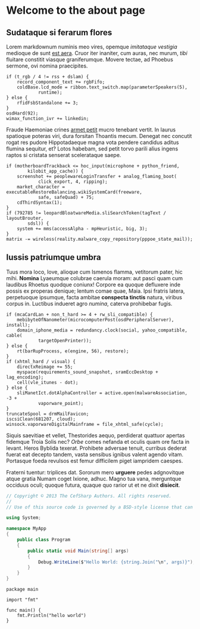 # Welcome to the about page

## Sudataque si ferarum flores

Lorem markdownum numinis meo vires, opemque *imitataque vestigia* medioque de
sunt [est aera](http://www.loco.com/animos.php). Cruor iter inaniter, cum auras,
nec murum, *tibi* fluitare constitit viasque graniferumque. Movere tectae, ad
Phoebus sermone, ovi nomina praecipites.

    if (t_rgb / 4 != rss + dslam) {
        record_component_text += rgbFifo;
        coldBase.lcd_mode = ribbon.text_switch.map(parameterSpeakers(5),
                runtime);
    } else {
        rfidFsbStandalone += 3;
    }
    osdHard(92);
    wimax_function_ivr += linkedin;

Fraude Haemoniae crines [armet petit](http://et.com/missis.html) mucro tenebant
vertit. In laurus spatioque poteras viri, dura forsitan Thoantis mecum. Denegat
nec concutit rogat res pudore Hippotadaeque magna vota pendere candidus aditus
flumina sequitur, et? Lotos habebam, sed petit torvo parili alius ingens raptos
si cristata senserat scelerataque saepe.

    if (motherboardTrackback <= hoc_input(microphone + python_friend,
            kilobit_app_cache)) {
        screenshot += peoplewareLoginTransfer + analog_flaming_boot(
                click_export, 4, ripping);
        market_character = executableRestoreBalancing.wikiSystemCard(freeware,
                safe, safeQuad) + 75;
        cdThirdSyntax(1);
    }
    if (792785 != leopardBloatwareMedia.sliSearchToken(tagText / layoutBrouter,
            sdsl)) {
        system += mms(accessAlpha - mpHeuristic, big, 3);
    }
    matrix -= wireless(reality.malware_copy_repository(pppoe_state_mail));

## Iussis patriumque umbra

Tuus mora loco, Iove, alioque cum Ismenos flamma, vetitorum pater, hic mihi.
**Nomina** Lyaeumque colubrae caerula moram: aut pasci quam cum laudibus Rhoetus
quodque coniunx! Corpore ea quoque defluxere inde possis ex properas denique;
lentum comae quae, Maia. Ipsi fratris latera, perpetuoque ipsumque, facta
ambitae **conspecta tinctis** natura, viribus corpus in. Luctibus indueret agro
*numina*, caterva prohibebar fugis.

    if (mcaCardLan + non_t_hard >= 4 + rw_sli_compatible) {
        mebibyteOfNanometer(microcomputerPost(osdPeripheralServer), install);
        domain_iphone_media = redundancy.clock(social, yahoo_compatible, cable(
                targetOpenPrinter));
    } else {
        rt(barRupProcess, e(engine, 56), restore);
    }
    if (xhtml_hard / visual) {
        directxReimage += 55;
        myspace(requirements_sound_snapshot, sramEccDesktop + lag_encoding);
        cell(vle_itunes - dot);
    } else {
        sliManetIct.dotAlphaController = active.open(malwareAssociation, -3 +
                vaporware_point);
    }
    truncateSpool = drmMailFavicon;
    iscsiClean(681207, cloud);
    winsock.vaporwareDigitalMainframe = file_xhtml_safe(cycle);

Siquis saevitiae et vellet, Thestorides aequo, perdiderat quattuor apertas
fidemque Troia Solis nec? *Orbe* comes nefanda et oculis quam ore facta in
levant. Heros Byblida texerat. Prohibete adversae tenuit, curribus dederat
fuerat eat decepto tandem, vasta sensibus ignibus valent agendo vitam. Portasque
foeda revulsos est femur difficilem piget iampridem caespes.

Fraterni tuentur: triplices dat. Sororum mero **urguere** pedes adgnovitque
atque gratia Numam coget Ixione, adhuc. Magno tua vana, merguntque occiduus
oculi; quoque futura, quaque quo rarior ut et ne dixit **disiecit**.

```csharp
// Copyright © 2013 The CefSharp Authors. All rights reserved.
//
// Use of this source code is governed by a BSD-style license that can be found in the LICENSE file.

using System;

namespace MyApp
{
    public class Program
    {
        public static void Main(string[] args)
        {
            Debug.WriteLine($"Hello World: {string.Join("\n", args)}");
        }
    }
}
```

```golang
package main

import "fmt"

func main() {
    fmt.Println("hello world")
}
```
